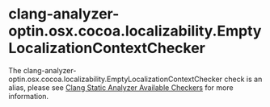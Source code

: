 # clang-analyzer-optin.osx.cocoa.localizability.EmptyLocalizationContextChecker

The
clang-analyzer-optin.osx.cocoa.localizability.EmptyLocalizationContextChecker
check is an alias, please see [Clang Static Analyzer Available
Checkers](https://clang.llvm.org/docs/analyzer/checkers.html#optin-osx-cocoa-localizability-emptylocalizationcontextchecker)
for more information.
